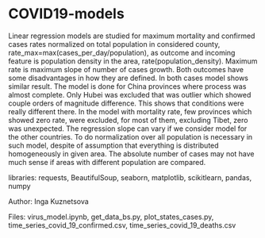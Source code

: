 # COVID19-models
Linear regression models are studied for maximum mortality and confirmed cases rates normalized on total population in considered county, rate_max=max(cases_per_day/population), 
as outcome and incoming feature is population density in the area, rate(population_density). Maximum rate is maximum slope of number of cases growth. Both outcomes have some 
disadvantages in how they are defined. In both cases model shows similar result. The model is done for China provinces where process was almost complete. 
Only Hubei was excluded that was outlier which showed couple orders of magnitude difference. This shows that conditions were really different there. In the model with mortality 
rate, few provinces which showed zero rate, were excluded, for most of them, excluding Tibet, zero was unexpected. The regression slope can vary if we consider model for 
the other countries. To do normalization over all population is necessary in such model, despite of assumption that everything is distributed homogeneously in given area. 
The absolute number of cases may not have much sense if areas with different population are compared. 

libraries: requests, BeautifulSoup, seaborn, matplotlib, scikitlearn, pandas, numpy

Author: Inga Kuznetsova

Files: virus_model.ipynb, get_data_bs.py, plot_states_cases.py, time_series_covid_19_confirmed.csv, time_series_covid_19_deaths.csv

